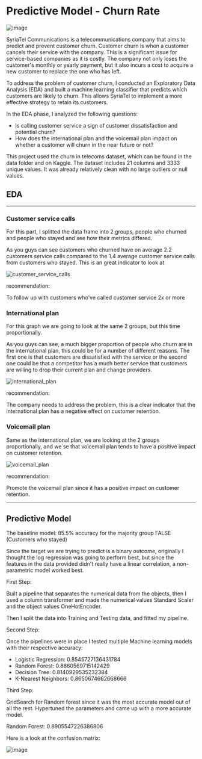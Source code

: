 # Predictive Model - Churn Rate

![image](https://user-images.githubusercontent.com/95591600/211230472-66baf2c5-2bea-4d7f-a62a-de0aa43c20e1.png)


SyriaTel Communications is a telecommunications company that aims to predict and prevent customer churn. Customer churn is when a customer cancels their service with the company. This is a significant issue for service-based companies as it is costly. The company not only loses the customer's monthly or yearly payment, but it also incurs a cost to acquire a new customer to replace the one who has left.

To address the problem of customer churn, I conducted an Exploratory Data Analysis (EDA) and built a machine learning classifier that predicts which customers are likely to churn. This allows SyriaTel to implement a more effective strategy to retain its customers.

In the EDA phase, I analyzed the following questions:

- Is calling customer service a sign of customer dissatisfaction and potential churn?
- How does the international plan and the voicemail plan impact on whether a customer will churn in the near future or not?

This project used the churn in telecoms dataset, which can be found in the data folder and on Kaggle. The dataset includes 21 columns and 3333 unique values. It was already relatively clean with no large outliers or null values.

## EDA

---

### Customer service calls

For this part, I splitted the data frame into 2 groups, people who churned and people who stayed and see how their metrics differed.

As you guys can see customers who churned have on average 2.2 customers service calls compared to the 1.4 average customer service calls from customers who stayed. This is an great indicator to look at

![customer_service_calls](https://user-images.githubusercontent.com/95591600/211230938-761c46f5-a8a7-4294-94ba-ceb62a1cc37c.png)

recommendation:

To follow up with customers who've called customer service 2x or more 

### International plan

For this graph we are going to look at the same 2 groups, but this time proportionally.

As you guys can see, a much bigger proportion of people who churn are in the international plan, this could be for a number of different reasons. The first one is that customers are dissatisfied with the service or the second one could be that a competitor has a much better service that customers are willing to drop their current plan and change providers.

![international_plan](https://user-images.githubusercontent.com/95591600/211231685-8aceb2f8-3c9b-4042-8bb5-be86b4f2e615.png)

recommendation:

The company needs to address the problem, this is a clear indicator that the international plan has a negative effect on customer retention.


### Voicemail plan

Same as the international plan, we are looking at the 2 groups proportionally, and we se that voicemail plan tends to have a positive impact on customer retention.

![voicemail_plan](https://user-images.githubusercontent.com/95591600/211232326-bc2b545c-ccf2-463d-9021-6ccb6f80f44c.png)

recommendation:

Promote the voicemail plan since it has a positive impact on customer retention.

---

## Predictive Model

The baseline model: 85.5% accuracy for the majority group FALSE (Customers who stayed)

Since the target we are trying to predict is a binary outcome, originally I thought the log regression was going to perform best, but since the features in the data provided didn't really have a linear correlation, a non-parametric model worked best.

First Step:

Built a pipeline that separates the numerical data from the objects, then I used a column transformer and made the numerical values Standard Scaler and the object values OneHotEncoder.

Then I split the data into Training and Testing data, and fitted my pipeline.

Second Step:

Once the pipelines were in place I tested multiple Machine learning models with their respective accuracy:

- Logistic Regression:  0.8545727136431784
- Random Forest:  0.8860569715142429
- Decision Tree:  0.8140929535232384
- K-Nearest Neighbors:  0.8650674662668666

Third Step:

GridSearch for Random forest since it was the most accurate model out of all the rest. Hypertuned the parameters and came up with a more accurate model.

Random Forest: 0.8905547226386806

Here is a look at the confusion matrix:

![image](https://user-images.githubusercontent.com/95591600/211236978-89557dbf-a228-4c3f-9381-b8a5771b5653.png)






